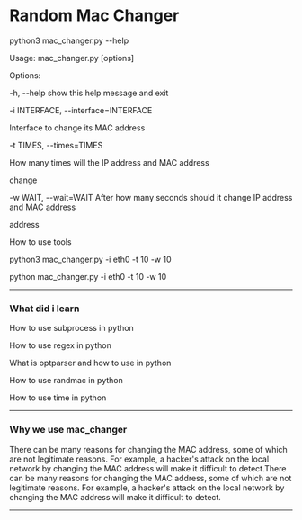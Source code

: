 <h1>Random Mac Changer</h1>

<p>python3 mac_changer.py --help<p>
<p>Usage: mac_changer.py [options]</p>
<p>Options:</p>
<p>-h, --help            show this help message and exit</p>
<p>-i INTERFACE, --interface=INTERFACE</p>
<p>Interface to change its MAC address</p>
<p>-t TIMES, --times=TIMES</p>
<p>How many times will the IP address and MAC address</p>
<p>change</p>
<p>-w WAIT, --wait=WAIT  After how many seconds should it change IP address and MAC address</p>
<p>address</p>                  
<p>How to use tools</p>
<p>python3 mac_changer.py -i eth0 -t 10 -w 10</p>
<p>python mac_changer.py -i eth0 -t 10 -w 10 </p>
<hr>
<h3>What did i learn</h3>
<p>How to use subprocess in python</p>
<p>How to use regex in python</p>
<p>What is optparser and how to use in python</p>
<p>How to use randmac in python</p>
<p>How to use time in python</p>
<hr>
<h3>Why we use mac_changer</h3>
<p>There can be many reasons for changing the MAC address, some of which are not legitimate reasons. For example, a hacker's attack on the local network by changing the MAC address will make it difficult to detect.There can be many reasons for changing the MAC address, some of which are not legitimate reasons. For example, a hacker's attack on the local network by changing the MAC address will make it difficult to detect.</p>
<hr>
